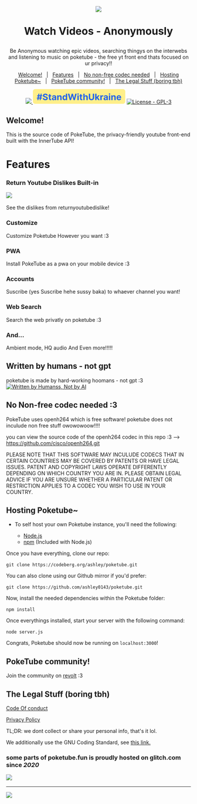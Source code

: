 <h1 align="center">
  <a href="https://poketube.fun/watch?v=9sJUDx7iEJw&quality=medium&=sjohgteojgytrueugtye4jhtytjrjnyıı">
   <img src="https://poketube.fun/css/logo.svg" width="400"> 
   </a>
   <p>Watch Videos - Anonymously</p>
   </h1>
<div align="center">

   <span> Be Anonymous watching epic videos, searching thingys on the interwebs and listening to music on poketube - the free yt front end thats focused on ur privacy!!</span></div>
<div align="center">

[Welcome!](#welcome)&nbsp;&nbsp;&nbsp;|&nbsp;&nbsp;&nbsp;[Features](#features)&nbsp;&nbsp;&nbsp;|&nbsp;&nbsp;&nbsp;[No non-free codec needed](#no-non-free-codec-needed-3)&nbsp;&nbsp;&nbsp;|&nbsp;&nbsp;&nbsp;[Hosting Poketube~](#hosting-poketube)&nbsp;&nbsp;&nbsp;|&nbsp;&nbsp;&nbsp;[PokeTube community!](#poketube-community)&nbsp;&nbsp;&nbsp;|&nbsp;&nbsp;&nbsp;[The Legal Stuff (boring tbh)](#the-legal-stuff-boring-tbh)

<a href="https://tosdr.org/en/service/7114">
   <img src="https://shields.tosdr.org/en_7114.svg"/>
</a>
<img src="https://raw.githubusercontent.com/vshymanskyy/StandWithUkraine/main/badges/StandWithUkraine.svg"> <a href="./LICENSE"><img src="https://img.shields.io/badge/License-GPL--3-FF6666" alt="License - GPL-3"></a>

</div>

## Welcome!

This is the source code of PokeTube, the privacy-friendly youtube front-end built with the InnerTube API!


<h1>Features</h1>
 <h3>Return Youtube Dislikes Built-in  </h3>
<img src="https://autumn.revolt.chat/attachments/0JlGwlnJdMcQwc6qzoo2qpmMAOWbrYMZ9vDX50l80r/resim.png">
<p>See the dislikes from returnyoutubedislike!</p>

<h3>Customize</h3>
Customize Poketube However you want :3

<h3>PWA</h3>
Install PokeTube as a pwa on your mobile device :3

<h3>Accounts </h3>
Suscribe (yes Suscribe hehe sussy baka) to whaever channel you want!

<h3>Web Search </h3>
Search the web privatly on poketube :3

<br>
<h3>And... </h3>
<p>
Ambient mode, HQ audio And Even more!!!!!
 </p>

## Written by humans - not gpt
poketube is made by hard-working hoomans - not gpt :3<br>
<a href="https://notbyai.fyi"><img src="https://cdn.glitch.global/d68d17bb-f2c0-4bc3-993f-50902734f652/Written-By-Human-Not-By-AI-Badge-white.svg?v=1696672202901" alt="Written by Humanss, Not by AI"></a>

## No Non-free codec needed :3

PokeTube uses openh264 which is free software! poketube does not inculude non free stuff owowowoow!!!!

you can view the source code of the openh264 codec in this repo :3 --> https://github.com/cisco/openh264.git

PLEASE NOTE THAT THIS SOFTWARE MAY INCULUDE CODECS THAT IN CERTAIN COUNTRIES MAY BE COVERED BY PATENTS OR HAVE LEGAL ISSUES. PATENT AND COPYRIGHT LAWS OPERATE DIFFERENTLY DEPENDING ON WHICH COUNTRY YOU ARE IN. PLEASE OBTAIN LEGAL ADVICE IF YOU ARE UNSURE WHETHER A PARTICULAR PATENT OR RESTRICTION APPLIES TO A CODEC YOU WISH TO USE IN YOUR COUNTRY.

## Hosting Poketube~

- To self host your own Poketube instance, you'll need the following:

  - [Node.js](https://nodejs.org/en/download/)
  - [npm](http://npmjs.com) (Included with Node.js)

Once you have everything, clone our repo:

```
git clone https://codeberg.org/ashley/poketube.git
```

You can also clone using our Github mirror if you'd prefer:

```
git clone https://github.com/ashley0143/poketube.git
```

Now, install the needed dependencies within the Poketube folder:

```
npm install 
```

Once everythings installed, start your server with the following command:

```
node server.js
```

Congrats, Poketube should now be running on `localhost:3000`!

## PokeTube community!

Join the community on [revolt](https://rvlt.gg/poketube) :3

## The Legal Stuff (boring tbh)

[Code Of conduct](https://codeberg.org/Ashley/poketube/src/branch/main/CODE_OF_CONDUCT.md)

[Privacy Policy](https://poketube.fun/privacy)

TL;DR: we dont collect or share your personal info, that's it lol.

We additionally use the GNU Coding Standard, see [this link.](https://www.gnu.org/prep/standards)

<div>
<h3>some parts of poketube.fun is proudly hosted on glitch.com since <i>2020</i> </h3>
 <a href="https://glitch.com/"><img src="https://cdn.glitch.global/d68d17bb-f2c0-4bc3-993f-50902734f652/glitch-fastly-lock-up.svg?v=1696671148266"></a><br><hr>
<a href="https://gnu.org/not-open-source"><img width="200" src="https://autumn.revolt.chat/attachments/eNpfwV2C1_wudONe43YCvWr-4vbvLpG78HbuXgOYfO"></a>
</div>

